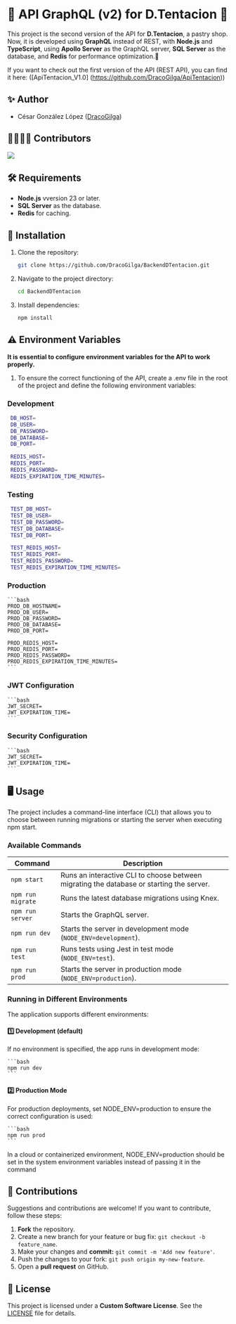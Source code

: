 # 🚀 API GraphQL (v2) for D.Tentacion 🍰
This project is the second version of the API for **D.Tentacion**, a pastry shop. Now, it is developed using **GraphQL** instead of REST, with **Node.js** and **TypeScript**, using **Apollo Server** as the GraphQL server, **SQL Server** as the database, and **Redis** for performance optimization.🎉

If you want to check out the first version of the API (REST API), you can find it here: 
([ApiTentacion_V1.0] (https://github.com/DracoGilga/ApiTentacion))

## ✨ Author

- César González López ([DracoGilga](https://github.com/DracoGilga))

## 👩‍💻👨‍💻 Contributors

<a href="https://github.com/DracoGilga/BackendDTentacion/graphs/contributors">
  <img src="https://contrib.rocks/image?repo=DracoGilga/BackendDTentacion" />
</a>

## 🛠️ Requirements

- **Node.js** vversion 23 or later.
- **SQL Server** as the database.
- **Redis** for caching.

## 🚀 Installation

1. Clone the repository:

   ```bash
   git clone https://github.com/DracoGilga/BackendDTentacion.git
   ```

2. Navigate to the project directory:

   ```bash
   cd BackendDTentacion
   ```

3. Install dependencies:

   ```bash
   npm install
   ```

## ⚠️ Environment Variables

**It is essential to configure environment variables for the API to work properly.**

1. To ensure the correct functioning of the API, create a .env file in the root of the project and define the following environment variables:

### Development

   ```bash
    DB_HOST=
    DB_USER=
    DB_PASSWORD=
    DB_DATABASE=
    DB_PORT=

    REDIS_HOST=
    REDIS_PORT=
    REDIS_PASSWORD=
    REDIS_EXPIRATION_TIME_MINUTES=
   ```

### Testing

   ```bash
    TEST_DB_HOST=
    TEST_DB_USER=
    TEST_DB_PASSWORD=
    TEST_DB_DATABASE=
    TEST_DB_PORT=

    TEST_REDIS_HOST=
    TEST_REDIS_PORT=
    TEST_REDIS_PASSWORD=
    TEST_REDIS_EXPIRATION_TIME_MINUTES=
   ```

### Production

    ```bash
    PROD_DB_HOSTNAME=
    PROD_DB_USER=
    PROD_DB_PASSWORD=
    PROD_DB_DATABASE=
    PROD_DB_PORT=

    PROD_REDIS_HOST=
    PROD_REDIS_PORT=
    PROD_REDIS_PASSWORD=
    PROD_REDIS_EXPIRATION_TIME_MINUTES=
    ```

### JWT Configuration

    ```bash
    JWT_SECRET=
    JWT_EXPIRATION_TIME=
    ```

### Security Configuration

    ```bash
    JWT_SECRET=
    JWT_EXPIRATION_TIME=
    ```

## 🖥️ Usage

The project includes a command-line interface (CLI) that allows you to choose between running migrations or starting the server when executing npm start.

### Available Commands
| Command          | Description |
|-----------------|-------------|
| `npm start`     | Runs an interactive CLI to choose between migrating the database or starting the server. |
| `npm run migrate` | Runs the latest database migrations using Knex. |
| `npm run server` | Starts the GraphQL server. |
| `npm run dev`   | Starts the server in development mode (`NODE_ENV=development`). |
| `npm run test`  | Runs tests using Jest in test mode (`NODE_ENV=test`). |
| `npm run prod`  | Starts the server in production mode (`NODE_ENV=production`). |

### Running in Different Environments
The application supports different environments:

#### 1️⃣ Development (default)
If no environment is specified, the app runs in development mode:

    ```bash
    npm run dev
    ```

#### 2️⃣ Production Mode
For production deployments, set NODE_ENV=production to ensure the correct configuration is used:

    ```bash
    npm run prod
    ```
In a cloud or containerized environment, NODE_ENV=production should be set in the system environment variables instead of passing it in the command

## 🤝 Contributions

Suggestions and contributions are welcome! If you want to contribute, follow these steps:

1. **Fork** the repository.
2. Create a new branch for your feature or bug fix: `git checkout -b feature_name`.
3. Make your changes and **commit:** `git commit -m 'Add new feature'`.
4. Push the changes to your fork: `git push origin my-new-feature`.
5. Open a **pull request** on GitHub.

## 📜 License

This project is licensed under a **Custom Software License**. See the [LICENSE](LICENSE) file for details.
